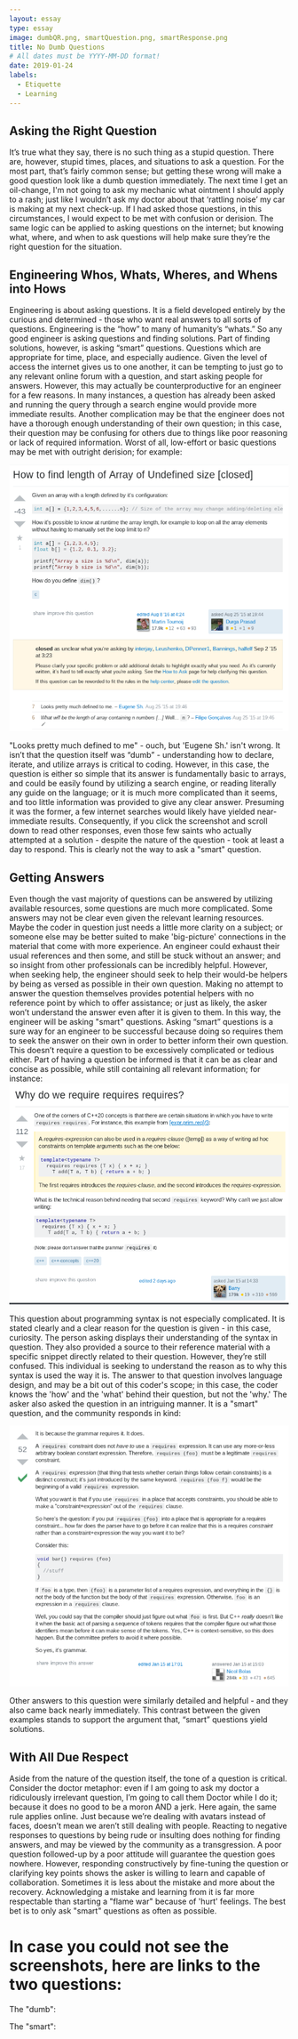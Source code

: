 ```yaml
---
layout: essay
type: essay
image: dumbQR.png, smartQuestion.png, smartResponse.png
title: No Dumb Questions
# All dates must be YYYY-MM-DD format!
date: 2019-01-24
labels:
  - Etiquette
  - Learning
---
```



<h2>Asking the Right Question  </h2>

  It’s true what they say, there is no such thing as a stupid question.  There are, however, stupid times, places, and situations to ask a question.  For the most part, that’s fairly common sense; but getting these wrong will make a good question look like a dumb question immediately.  The next time I get an oil-change, I'm not going to ask my mechanic what ointment I should apply to a rash; just like I wouldn’t ask my doctor about that ‘rattling noise’ my car is making at my next check-up.  If I had asked those questions, in this circumstances, I would expect to be met with confusion or derision.  The same logic can be applied to asking questions on the internet; but knowing what, where, and when to ask questions will help make sure they’re the right question for the situation.

<h2>Engineering Whos, Whats, Wheres, and Whens into Hows</h2>

  Engineering is about asking questions.  It is a field developed entirely by the curious and determined - those who want real answers to all sorts of questions.  Engineering is the “how” to many of humanity’s “whats.”  So any good engineer is asking questions and finding solutions.  Part of finding solutions, however, is asking “smart” questions.  Questions which are appropriate for time, place, and especially audience.  Given the level of access the internet gives us to one another, it can be tempting to just go to any relevant online forum with a question, and start asking people for answers.  However, this may actually be counterproductive for an engineer for a few reasons.  In many instances, a question has already been asked and running the query through a search engine would provide more immediate results.  Another complication may be that the engineer does not have a thorough enough understanding of their own question; in this case, their question may be confusing for others due to things like poor reasoning or lack of required information.  Worst of all, low-effort or basic questions may be met with outright derision; for example:

<a href="https://stackoverflow.com/questions/32212712/how-to-find-length-of-array-of-undefined-size">
<img  class="ui centered huge image" src="../images/dumbQR.png">
</a>

  "Looks pretty much defined to me" - ouch, but 'Eugene Sh.' isn't wrong.  It isn’t that the question itself was “dumb” - understanding how to declare, iterate, and utilize arrays is critical to coding.  However, in this case, the question is either so simple that its answer is fundamentally basic to arrays, and could be easily found by utilizing a search engine, or reading literally any guide on the language; or it is much more complicated than it seems, and too little information was provided to give any clear answer.  Presuming it was the former, a few internet searches would likely have yielded near-immediate results.  Consequently, if you click the screenshot and scroll down to read other responses, even those few saints who actually attempted at a solution - despite the nature of the question - took at least a day to respond.  This is clearly not the way to ask a "smart" question.
	
<h2>Getting Answers</h2>

  Even though the vast majority of questions can be answered by utilizing available resources, some questions are much more complicated.  Some answers may not be clear even given the relevant learning resources.  Maybe the coder in question just needs a little more clarity on a subject; or someone else may be better suited to make 'big-picture' connections in the material that come with more experience.  An engineer could exhaust their usual references and then some, and still be stuck without an answer; and so insight from other professionals can be incredibly helpful.  However, when seeking help, the engineer should seek to help their would-be helpers by being as versed as possible in their own question.  Making no attempt to answer the question themselves provides potential helpers with no reference point by which to offer assistance; or just as likely, the asker won’t understand the answer even after it is given to them.  In this way, the engineer will be asking "smart" questions.  Asking “smart” questions is a sure way for an engineer to be successful because doing so requires them to seek the answer on their own in order to better inform their own question.  This doesn’t require a question to be excessively complicated or tedious either.  Part of having a question be informed is that it can be as clear and concise as possible, while still containing all relevant information; for instance:
<a href="https://stackoverflow.com/questions/54200988/why-do-we-require-requires-requires">
<img  class="ui centered huge image" src="../images/smartQuestion.png">
</a>

  This question about programming syntax is not especially complicated.  It is stated clearly and a clear reason for the question is given - in this case, curiosity.  The person asking displays their understanding of the syntax in question.  They also provided a source to their reference material with a specific snippet directly related to their question.  However, they’re still confused.  This individual is seeking to understand the reason as to why this syntax is used the way it is.  The answer to that question involves language design, and may be a bit out of this coder's scope; in this case, the coder knows the 'how' and the 'what' behind their question, but not the 'why.' The asker also asked the question in an intriguing manner.  It is a "smart" question, and the community responds in kind:

<a href="https://stackoverflow.com/questions/54200988/why-do-we-require-requires-requires">
<img class="ui centered huge image" src="../images/smartResponse.png">
</a>

Other answers to this question were similarly detailed and helpful - and they also came back nearly immediately.  This contrast between the given examples stands to support the argument that, “smart” questions yield solutions.    

<h2>With All Due Respect</h2>

Aside from the nature of the question itself, the tone of a question is critical.  Consider the doctor metaphor: even if I am going to ask my doctor a ridiculously irrelevant question, I’m going to call them Doctor while I do it; because it does no good to be a moron AND a jerk.  Here again, the same rule applies online.  Just because we’re dealing with avatars instead of faces, doesn’t mean we aren’t still dealing with people.  Reacting to negative responses to questions by being rude or insulting does nothing for finding answers, and may be viewed by the community as a transgression.  A poor question followed-up by a poor attitude will guarantee the question goes nowhere.  However, responding constructively by fine-tuning the question or clarifying key points shows the asker is willing to learn and capable of collaboration.  Sometimes it is less about the mistake and more about the recovery.  Acknowledging a mistake and learning from it is far more respectable than starting a "flame war" because of 'hurt' feelings.  The best bet is to only ask "smart" questions as often as possible.

<h1> In case you could not see the screenshots, here are links to the two questions: </h1>

The "dumb": <a hred="https://stackoverflow.com/questions/32212712/how-to-find-length-of-array-of-undefined-size"></a>

The "smart":<a href="https://stackoverflow.com/questions/54200988/why-do-we-require-requires-requires"></a>
